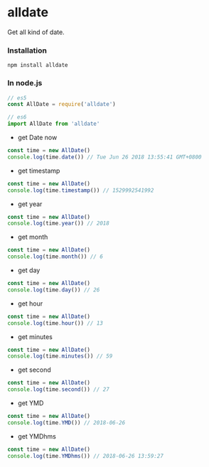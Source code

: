 # alldate
Get all kind of date.

### Installation

```
npm install alldate
```

### In node.js
```javascript
// es5
const AllDate = require('alldate')

// es6
import AllDate from 'alldate'
```

* get Date now
```javascript
const time = new AllDate()
console.log(time.date()) // Tue Jun 26 2018 13:55:41 GMT+0800
```

* get timestamp
```javascript
const time = new AllDate()
console.log(time.timestamp()) // 1529992541992
```

* get year
```javascript
const time = new AllDate()
console.log(time.year()) // 2018
```

* get month
```javascript
const time = new AllDate()
console.log(time.month()) // 6
```

* get day
```javascript
const time = new AllDate()
console.log(time.day()) // 26
```

* get hour
```javascript
const time = new AllDate()
console.log(time.hour()) // 13
```

* get minutes
```javascript
const time = new AllDate()
console.log(time.minutes()) // 59
```

* get second
```javascript
const time = new AllDate()
console.log(time.second()) // 27
```

* get YMD
```javascript
const time = new AllDate()
console.log(time.YMD()) // 2018-06-26
```

* get YMDhms
```javascript
const time = new AllDate()
console.log(time.YMDhms()) // 2018-06-26 13:59:27
```